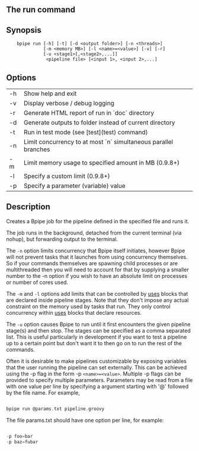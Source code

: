 ## The run command

## Synopsis

    
    
        bpipe run [-h] [-t] [-d <output folder>] [-n <threads>] 
                  [-m <memory MB>] [-l <name>=<value>] [-v] [-r] 
                  [-u <stage1>[,<stage2>,...]]
                   <pipeline file> [<input 1>, <input 2>,...]
    

## Options

<table>
  <tr><td>-h</td><td>Show help and exit</td></tr>
  <tr><td>-v</td><td>Display verbose / debug logging</td></tr>
  <tr><td>-r</td><td>Generate HTML report of run in `doc` directory</td></tr>
  <tr><td>-d</td><td>Generate outputs to folder instead of current directory</td></tr>
  <tr><td>-t</td><td>Run in test mode (see [test](test) command)</td></tr>
  <tr><td>-n</td><td>Limit concurrency to at most `n` simultaneous parallel branches</td></tr>
  <tr><td>-m</td><td>Limit memory usage to specified amount in MB (0.9.8+)</td></tr>
  <tr><td>-l</td><td>Specify a custom limit (0.9.8+)</td></tr>
  <tr><td>-p</td><td>Specify a parameter (variable) value</td></tr>
</table>

## Description

Creates a Bpipe job for the pipeline defined in the specified file and runs it.  

The job runs in the background, detached from the current terminal (via nohup), but forwarding output to the terminal.

The `-n` option limits concurrency that Bpipe itself initiates, however Bpipe will not prevent tasks that it launches from using concurrency themselves. So if your commands themselves are spawning child processes or are multithreaded then you will need to account for that by supplying a smaller number to the -n option if you wish to have an absolute limit on processes or number of cores used.

The `-m` and `-l` options add limits that can be controlled by [uses](Language/uses) blocks that are declared inside pipeline stages. Note that they don't impose any actual constraint on the memory used by tasks that run. They only control concurrency within [uses](Language/uses) blocks that declare resources.

The `-u` option causes Bpipe to run until it first encounters the given pipeline stage(s) and then stop. The stages can be specified as a 
comma separated list. This is useful particularly in development if you want to test a pipeline up to a certain point but don't want it to then 
go on to run the rest of the commands.

Often it is desirable to make pipelines customizable by exposing variables that the user running the pipeline can set externally. This can be achieved using the -p flag in the form -p `<name>=<value>`. Multiple -p flags can be provided to specify multiple parameters. Parameters may be read from a file with one value per line by specifying a argument starting with '@' followed by the file name. For example, 

```groovy 

bpipe run @params.txt pipeline.groovy
```

The file params.txt should have one option per line, for example:
```groovy 

-p foo=bar
-p baz=fubar
```
